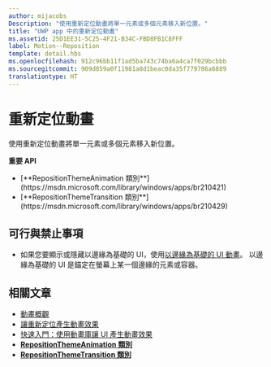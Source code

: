 ```yaml
---
author: mijacobs
Description: "使用重新定位動畫將單一元素或多個元素移入新位置。"
title: "UWP app 中的重新定位動畫"
ms.assetid: 25D1EE31-5C25-4F21-B34C-FBD8FB1C8FFF
label: Motion--Reposition
template: detail.hbs
ms.openlocfilehash: 912c96bb11f1ad5ba743c74ba6a4ca7f029bcbbb
ms.sourcegitcommit: 909d859a0f11981a8d1beac0da35f779786a6889
translationtype: HT
---
```

# <a name="reposition-animations"></a>重新定位動畫

<link rel="stylesheet" href="https://az835927.vo.msecnd.net/sites/uwp/Resources/css/custom.css">

使用重新定位動畫將單一元素或多個元素移入新位置。

<div class="important-apis" >
<b>重要 API</b><br/>
<ul>
<li>[**RepositionThemeAnimation 類別**](https://msdn.microsoft.com/library/windows/apps/br210421)</li>
<li>[**RepositionThemeTransition 類別**](https://msdn.microsoft.com/library/windows/apps/br210429)</li>
</ul>
</div>

## <a name="dos-and-donts"></a>可行與禁止事項


-   如果您要顯示或隱藏以邊緣為基礎的 UI，使用[以邊緣為基礎的 UI 動畫](motion-edgebased.md)。 以邊緣為基礎的 UI 是錨定在螢幕上某一個邊緣的元素或容器。


## <a name="related-articles"></a>相關文章

* [動畫概觀](https://msdn.microsoft.com/library/windows/apps/mt187350)
* [讓重新定位產生動畫效果](https://msdn.microsoft.com/library/windows/apps/xaml/jj649434)
* [快速入門：使用動畫庫讓 UI 產生動畫效果](https://msdn.microsoft.com/library/windows/apps/xaml/hh452703)
* [**RepositionThemeAnimation 類別**](https://msdn.microsoft.com/library/windows/apps/br210421)
* [**RepositionThemeTransition 類別**](https://msdn.microsoft.com/library/windows/apps/br210429)


 




